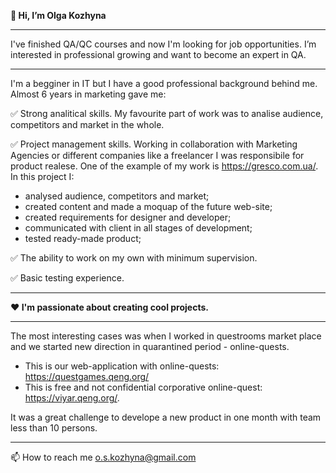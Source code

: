 **👋 Hi, I’m Olga Kozhyna**

_________________________________________________
I've finished QA/QC courses and now I'm looking for job opportunities. I’m interested in professional growing and want to become an expert in QA.
_________________________________________________

I'm a begginer in IT but I have a good professional background behind me.
Almost 6 years in marketing gave me:

✅ Strong analitical skills. My favourite part of work was to analise audience, competitors and market in the whole.

✅ Project management skills. Working in collaboration with Marketing Agencies or different companies like a freelancer I was responsibile for product realese. One of the example of my work is https://gresco.com.ua/. In this project I:
- analysed audience, competitors and market;
- created content and made a moquap of the future web-site;
- created requirements for designer and developer;
- communicated with client in all stages of development;
- tested ready-made product;

✅ The ability to work on my own with minimum supervision.

✅ Basic testing experience.

_________________________________________________

**❤️ I'm passionate about creating cool projects.**
_________________________________________________

The most interesting cases was when I worked in questrooms market place and we started new direction in quarantined period - online-quests.
- This is our web-application with online-quests: https://questgames.qeng.org/
- This is free and not confidential corporative online-quest: https://viyar.qeng.org/.

It was a great challenge to develope a new product in one month with team less than 10 persons.


_________________________________________________

📫 How to reach me o.s.kozhyna@gmail.com

<!---
Pomarancha12/Pomarancha12 is a ✨ special ✨ repository because its `README.md` (this file) appears on your GitHub profile.
You can click the Preview link to take a look at your changes.
--->


